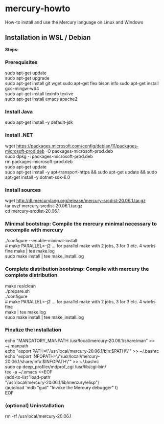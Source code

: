# mercury-howto
How-to install and use the Mercury language on Linux and Windows

## Installation in WSL / Debian

**Steps:**

### Prerequisites

  sudo apt-get update  
  sudo apt-get upgrade  
  sudo apt-get install git wget
  sudo apt-get flex bison info
  sudo apt-get install gcc-mingw-w64  
  sudo apt-get install texinfo texlive  
  sudo apt-get install emacs apache2  

### Install Java

  sudo apt-get install -y default-jdk  
  
### Install .NET

  wget https://packages.microsoft.com/config/debian/11/packages-microsoft-prod.deb -O packages-microsoft-prod.deb  
  sudo dpkg -i packages-microsoft-prod.deb  
  rm packages-microsoft-prod.deb  
  sudo apt-get update  
  sudo apt-get install -y apt-transport-https && sudo apt-get update && sudo apt-get install -y dotnet-sdk-6.0  
  
### Install sources

  wget http://dl.mercurylang.org/release/mercury-srcdist-20.06.1.tar.gz  
  tar xvzf mercury-srcdist-20.06.1.tar.gz  
  cd mercury-srcdist-20.06.1  

### Minimal bootstrap: Compile the mercury minimal necessary to recompile with mercury

  ./configure --enable-minimal-install  
  \# make PARALLEL=-j2 ... for parallel make with 2 jobs, 3 for 3 etc.  4 works fine
  make | tee make.log  
  sudo make install | tee make_install.log  

### Complete distribution bootstrap: Compile with mercury the complete distribution

  make realclean  
  ./prepare.sh  
  ./configure  
  \# make PARALLEL=-j2 ... for parallel make with 2 jobs, 3 for 3 etc. 4 works fine  
  make | tee make.log  
  sudo make install | tee make_install.log  

### Finalize the installation

  echo "MANDATORY_MANPATH /usr/local/mercury-20.06.1/share/man" >> ~/.manpath  
  echo "export PATH=\\"/usr/local/mercury-20.06.1/bin:$PATH\\"" >> ~/.bashrc  
  echo "export INFOPATH=\\"/usr/local/mercury-20.06.1/share/info:$INFOPATH\\"" >> ~/.bashrc  
  sudo cp deep_profiler/mdprof_cgi /usr/lib/cgi-bin/  
  tee -a ~/.emacs <<EOF  
        (add-to-list 'load-path  
                "/usr/local/mercury-20.06.1/lib/mercury/elisp")  
        (autoload 'mdb "gud" "Invoke the Mercury debugger" t)  
  EOF

### (optional) Uninstallation

  rm -rf /usr/local/mercury-20.06.1  
